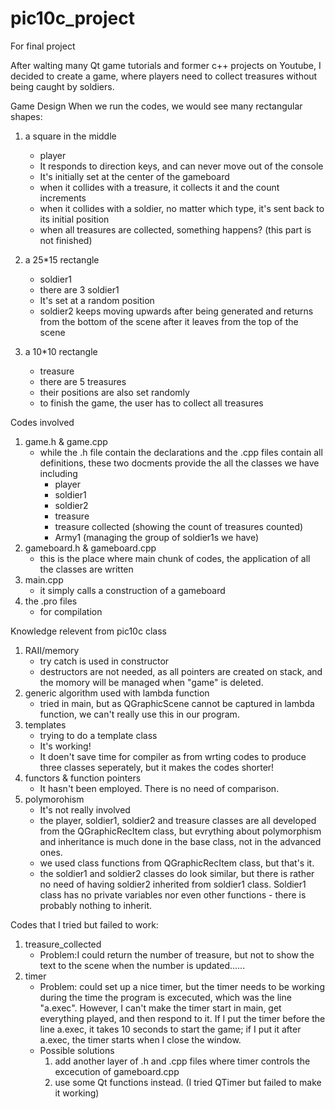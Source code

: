 # pic10c_project
For final project

After walting many Qt game tutorials and former c++ projects on Youtube, I decided to create a game, where players need to collect treasures without being caught by soldiers.



Game Design
When we run the codes, we would see many rectangular shapes:
1. a square in the middle
    - player
    - It responds to direction keys, and can never move out of the console
    - It's initially set at the center of the gameboard
    - when it collides with a treasure, it collects it and the count increments
    - when it collides with a soldier, no matter which type, it's sent back to its initial position
    - when all treasures are collected, something happens? (this part is not finished)

2. a 25*15 rectangle
    - soldier1
    - there are 3 soldier1
    - It's set at a random position
    - soldier2 keeps moving upwards after being generated and returns from the bottom of the scene after it leaves from the top of the scene

3. a 10*10 rectangle
    - treasure
    - there are 5 treasures
    - their positions are also set randomly
    - to finish the game, the user has to collect all treasures
    
    
Codes involved
1. game.h & game.cpp
    - while the .h file contain the declarations and the .cpp files contain all definitions, these two docments provide the all the classes we have including
        * player
        * soldier1
        * soldier2
        * treasure
        * treasure collected (showing the count of treasures counted)
        * Army1 (managing the group of soldier1s we have)
2. gameboard.h & gameboard.cpp
    - this is the place where main chunk of codes, the application of all the classes are written
3. main.cpp
    - it simply calls a construction of a gameboard
4. the .pro files
    - for compilation

Knowledge relevent from pic10c class
1. RAII/memory
    - try catch is used in constructor
    - destructors are not needed, as all pointers are created on stack, and the momory will be managed when "game" is deleted.
 2. generic algorithm used with lambda function
    - tried in main, but as QGraphicScene cannot be captured in lambda function, we can't really use this in our program.
3. templates
    - trying to do a template class
    - It's working!
    - It doen't save time for compiler as from wrting codes to produce three classes seperately, but it makes the codes shorter!
4. functors & function pointers
    - It hasn't been employed. There is no need of comparison.
5. polymorohism
    - It's not really involved
    - the player, soldier1, soldier2 and treasure classes are all developed from the QGraphicRecItem class, but evrything about polymorphism and inheritance is much done in the base class, not in the advanced ones.
    - we used class functions from QGraphicRecItem class, but that's it.
    - the soldier1 and soldier2 classes do look similar, but there is rather no need of having soldier2 inherited from soldier1 class. Soldier1 class has no private variables nor even other functions - there is probably nothing to inherit.


Codes that I tried but failed to work:
1. treasure_collected
    - Problem:I could return the number of treasure, but not to show the text to the scene when the number is updated......
2. timer
    - Problem: could set up a nice timer, but the timer needs to be working during the time the program is excecuted, which was the line "a.exec". However,  I can't make the timer start in main, get everything played, and then respond to it. If I put the timer before the line a.exec, it takes 10 seconds to start the game; if I put it after a.exec, the timer starts when I close the window.
    - Possible solutions
        1. add another layer of .h and .cpp files where timer controls the excecution of gameboard.cpp
        2. use some Qt functions instead. (I tried QTimer but failed to make it working)
        


        
    








